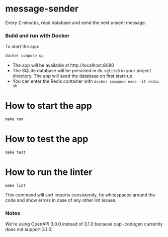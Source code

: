 # message-sender

Every 2 minutes, read database and send the next unsent message.

### Build and run with Docker

To start the app:

```sh
docker compose up
```

- The app will be available at http://localhost:8080
- The SQLite database will be persisted in `db.sqlite3` in your project directory. The app will seed the database on first start-up.
- You can enter the Redis container with `docker compose exec -it redis sh`

# How to start the app

```
make run
```

# How to test the app

```
make test
```

# How to run the linter

```
make lint
```

This command will sort imports consistently, fix whitespaces around the code and show errors in case of any other lint issues.

### Notes

We're using OpenAPI 3.0.0 instead of 3.1.0 because oapi-codegen currently does not support 3.1.0.

